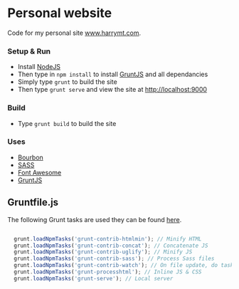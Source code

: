 # Personal website
Code for my personal site www.harrymt.com.

### Setup & Run

- Install [NodeJS](https://nodejs.org)
- Then type in `npm install` to install [GruntJS](https://github.com/gruntjs/grunt) and all dependancies
- Simply type `grunt` to build the site
- Then type `grunt serve` and view the site at [http://localhost:9000](http://localhost:9000)

### Build

- Type `grunt build` to build the site

### Uses

- [Bourbon](http://bourbon.io/)
- [SASS](http://sass-lang.com/)
- [Font Awesome](https://fortawesome.github.io/Font-Awesome/)
- [GruntJS](http://gruntjs.com/)

## Gruntfile.js

The following Grunt tasks are used they can be found [here](Gruntfile.js).

```javascript

  grunt.loadNpmTasks('grunt-contrib-htmlmin'); // Minify HTML
  grunt.loadNpmTasks('grunt-contrib-concat'); // Concatenate JS
  grunt.loadNpmTasks('grunt-contrib-uglify'); // Minify JS
  grunt.loadNpmTasks('grunt-contrib-sass'); // Process Sass files
  grunt.loadNpmTasks('grunt-contrib-watch'); // On file update, do task
  grunt.loadNpmTasks('grunt-processhtml'); // Inline JS & CSS
  grunt.loadNpmTasks('grunt-serve'); // Local server

```

